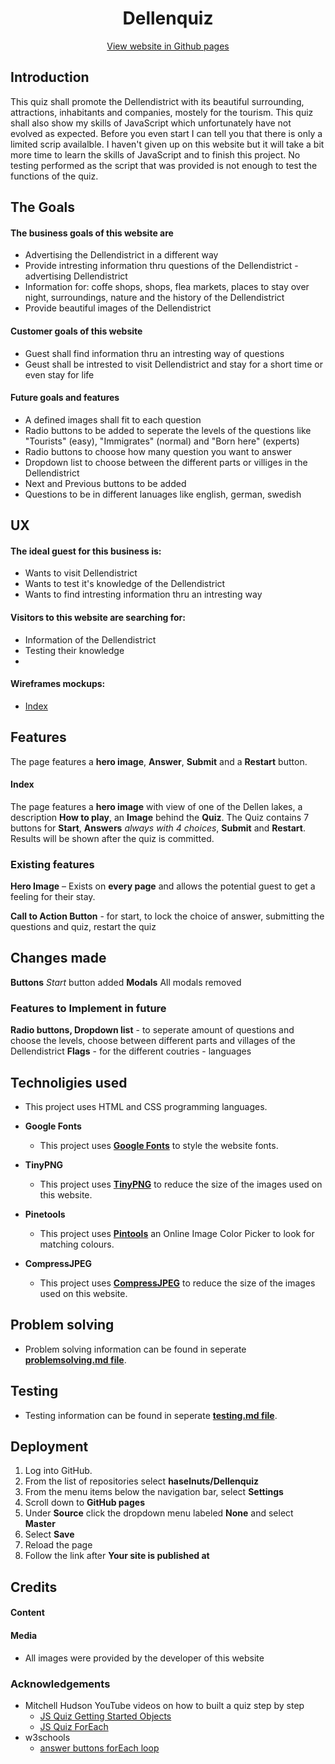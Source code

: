 <h1 align ="center">
    Dellenquiz
</h1>

<div align ="center">

[View website in Github pages](https://github.com/haselnuts/Dellenquiz)
</div>

## Introduction
This quiz shall promote the Dellendistrict with its beautiful surrounding, attractions, inhabitants and companies, mostely for the tourism.
This quiz shall also show my skills of JavaScript which unfortunately have not evolved as expected. Before you even start I can tell you that there
is only a limited scrip availalble. I haven't given up on this website but it will take a bit more time to learn the skills of JavaScript and to finish
this project. 
No testing performed as the script that was provided is not enough to test the functions of the quiz.

## The Goals

#### The business goals of this website are
- Advertising the Dellendistrict in a different way
- Provide intresting information thru questions of the Dellendistrict - advertising Dellendistrict
- Information for: coffe shops, shops, flea markets, places to stay over night, surroundings, nature and the history of the Dellendistrict
- Provide beautiful images of the Dellendistrict

#### Customer goals of this website
- Guest shall find information thru an intresting way of questions
- Geust shall be intrested to visit Dellendistrict and stay for a short time or even stay for life

#### Future goals and features
- A defined images shall fit to each question
- Radio buttons to be added to seperate the levels of the questions like "Tourists" (easy), "Immigrates" (normal) and "Born here" (experts)
- Radio buttons to choose how many question you want to answer
- Dropdown list to choose between the different parts or villiges in the Dellendistrict
- Next and Previous buttons to be added
- Questions to be in different lanuages like english, german, swedish

## UX
#### The ideal guest for this business is:
- Wants to visit Dellendistrict
- Wants to test it's knowledge of the Dellendistrict
- Wants to find intresting information thru an intresting way

#### Visitors to this website are searching for:
- Information of the Dellendistrict
- Testing their knowledge
- 

#### Wireframes mockups:
- [Index](https://balsamiq.cloud/sc6abqa/p106ue8)


## Features
The page features a **hero image**, **Answer**, **Submit** and a **Restart** button.

#### Index
The page features a **hero image** with view of one of the Dellen lakes, a description **How to play**, an **Image** behind the **Quiz**. 
The Quiz contains 7 buttons for **Start**, **Answers** *always with 4 choices*, **Submit** and **Restart**. 
Results will be shown after the quiz is committed. 

### Existing features

**Hero Image** – Exists on **every page** and allows the potential guest to get a feeling for their stay.

**Call to Action Button** - for start, to lock the choice of answer, submitting the questions and quiz, restart the quiz

## Changes made
**Buttons** *Start* button added
**Modals** All modals removed

### Features to Implement in future
**Radio buttons, Dropdown list** - to seperate amount of questions and choose the levels, choose between different parts and villages of the Dellendistrict
**Flags** - for the different coutries - languages

## Technoligies used
- This project uses HTML and CSS programming languages.
- **Google Fonts**
  - This project uses **[Google Fonts](https://fonts.google.com/)** to style the website fonts.
- **TinyPNG**
  - This project uses **[TinyPNG](https://tinypng.com/)** to reduce the size of the images used on this website.


- **Pinetools**
  - This project uses **[Pintools](https://pinetools.com/image-color-picker)** an Online Image Color Picker to look for matching colours.
- **CompressJPEG**
  - This project uses **[CompressJPEG](https://compressjpeg.com/)** to reduce the size of the images used on this website.

## Problem solving
- Problem solving information can be found in seperate 
**[problemsolving.md file](https://github.com/haselnuts/Dellenquiz/blob/main/problemsolving.md)**.

## Testing
- Testing information can be found in seperate 
**[testing.md file](https://github.com/haselnuts/Dellenquiz/blob/master/testing.md)**.

## Deployment
  1. Log into GitHub.
  2. From the list of repositories select **haselnuts/Dellenquiz**
  3. From the menu items below the navigation bar, select **Settings**
  4. Scroll down to **GitHub pages**
  5. Under **Source** click the dropdown menu labeled **None** and select **Master**
  6. Select **Save** 
  7. Reload the page
  8. Follow the link after **Your site is published at**

## Credits
#### Content
 
#### Media
 - All images were provided by the developer of this website

### Acknowledgements
 - Mitchell Hudson YouTube videos on how to built a quiz step by step
   - [JS Quiz Getting Started Objects](https://www.youtube.com/watch?v=5gMeokwPtYM&t=122s)
   - [JS Quiz ForEach](https://www.youtube.com/watch?v=7wHSwvM1Rr8)
 - w3schools
   - [answer buttons forEach loop](https://www.w3schools.com/jsref/jsref_foreach.asp)







